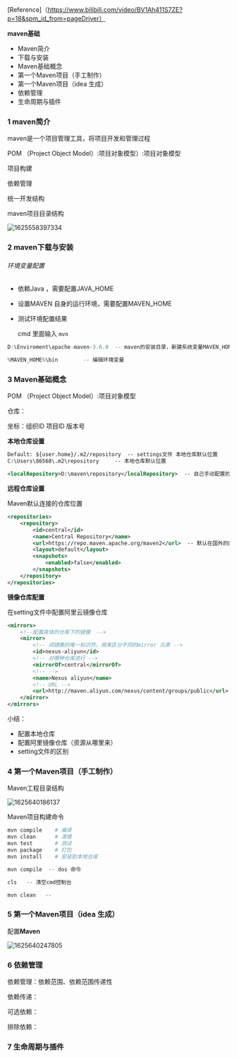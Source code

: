 [Reference]（https://www.bilibili.com/video/BV1Ah411S7ZE?p=18&spm_id_from=pageDriver）



**maven基础**

- Maven简介
- 下载与安装
- Maven基础概念
- 第一个Maven项目（手工制作）
- 第一个Maven项目（idea 生成）
- 依赖管理
- 生命周期与插件



### 1 maven简介

maven是一个项目管理工具，将项目开发和管理过程

POM （Project Object Model）:项目对象模型）:项目对象模型

项目构建

依赖管理

统一开发结构

maven项目目录结构



![1625558397334](C:\Users\86568\AppData\Roaming\Typora\typora-user-images\1625558397334.png)







### 2 maven下载与安装



###### 环境变量配置

- 依赖Java ，需要配置JAVA_HOME 

- 设置MAVEN 自身的运行环境，需要配置MAVEN_HOME

- 测试环境配置结果

  cmd   里面输入   `mvn`

```java
D:\Enviroment\apache-maven-3.6.0  -- maven的安装目录，新建系统变量MAVEN_HOME

%MAVEN_HOME%\bin		-- 编辑环境变量  
```



### 3 Maven基础概念

POM （Project Object Model）:项目对象模型

仓库：

坐标：组织ID  项目ID  版本号

**本地仓库设置**

```xml
Default: ${user.home}/.m2/repository  -- settings文件 本地仓库默认位置
C:\Users\86568\.m2\repository     -- 本地仓库默认位置

<localRepository>D:\maven\repository</localRepository>  -- 自己手动配置的本地仓库位置
```



**远程仓库设置**

Maven默认连接的仓库位置

```xml
<repositories>
	<repository>
        <id>central</id>
        <name>Central Repository</name>
        <url>https://repo.maven.apache.org/maven2</url>  -- 默认在国外的网站
        <layout>default</layout>
        <snapshots>
        	<enabled>false</enabled>
        </snapshots>
    </repository>
</repositories>
```



**镜像仓库配置**

在setting文件中配置阿里云镜像仓库

```xml
<mirrors>
    <!--配置具体的仓库下的镜像  -->
    <mirror>
        <!-- 词镜像的唯一标识符，用来区分不同的mirror 元素 -->
        <id>nexus-aliyun</id>
        <!-- 对哪种仓库进行 -->
        <mirrorOf>central</mirrorOf>
        <!-- -->
        <name>Nexus aliyun</name>
        <!-- URL -->
        <url>http://maven.aliyun.com/nexus/content/groups/public</url>
    </mirror>
</mirrors>
```



小结：

- 配置本地仓库
- 配置阿里镜像仓库（资源从哪里来）
- setting文件的区别















### 4 第一个Maven项目（手工制作）

Maven工程目录结构

![1625640186137](C:\Users\86568\AppData\Roaming\Typora\typora-user-images\1625640186137.png)

Maven项目构建命令

```bash
mvn compile    # 编译
mvn clean      # 清理
mvn test	   # 测试
mvn package    # 打包
mvn install    # 安装到本地仓库
```



```java
mvn compile  -- dos 命令

cls   -- 清空cmd控制台

mvn clean   -- 
```



### 5 第一个Maven项目（idea 生成）

配置**Maven**

![1625640247805](C:\Users\86568\AppData\Roaming\Typora\typora-user-images\1625640247805.png)





### 6 依赖管理

依赖管理：依赖范围、依赖范围传递性

依赖传递：

可选依赖：

排除依赖：



### 7 生命周期与插件







